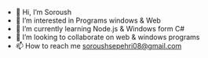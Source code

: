 - 👋 Hi, I’m Soroush
- 👀 I’m interested in Programs windows & Web
- 🌱 I’m currently learning Node.js & Windows form C#
- 💞️ I’m looking to collaborate on web & windows programs
- 📫 How to reach me soroushsepehri08@gmail.com

<!---
Soroush08/Soroush08 is a ✨ special ✨ repository because its `README.md` (this file) appears on your GitHub profile.
You can click the Preview link to take a look at your changes.
--->
